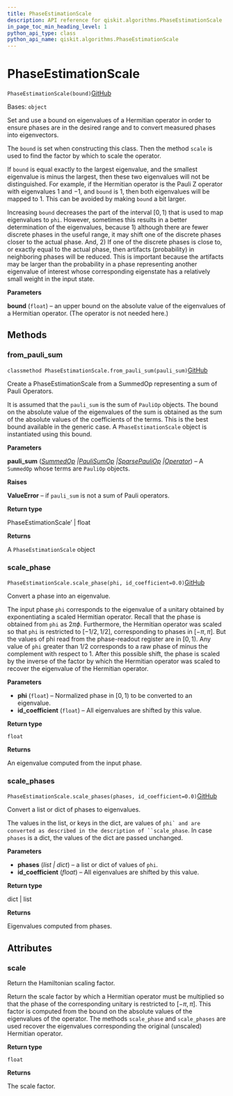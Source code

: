 ```yaml
---
title: PhaseEstimationScale
description: API reference for qiskit.algorithms.PhaseEstimationScale
in_page_toc_min_heading_level: 1
python_api_type: class
python_api_name: qiskit.algorithms.PhaseEstimationScale
---
```


# PhaseEstimationScale

<span id="qiskit.algorithms.PhaseEstimationScale" />

`PhaseEstimationScale(bound)`[GitHub](https://github.com/qiskit/qiskit/tree/stable/0.41/qiskit/algorithms/phase_estimators/phase_estimation_scale.py "view source code")

Bases: `object`

Set and use a bound on eigenvalues of a Hermitian operator in order to ensure phases are in the desired range and to convert measured phases into eigenvectors.

The `bound` is set when constructing this class. Then the method `scale` is used to find the factor by which to scale the operator.

If `bound` is equal exactly to the largest eigenvalue, and the smallest eigenvalue is minus the largest, then these two eigenvalues will not be distinguished. For example, if the Hermitian operator is the Pauli Z operator with eigenvalues $1$ and $-1$, and `bound` is $1$, then both eigenvalues will be mapped to $1$. This can be avoided by making `bound` a bit larger.

Increasing `bound` decreases the part of the interval $[0, 1)$ that is used to map eigenvalues to `phi`. However, sometimes this results in a better determination of the eigenvalues, because 1) although there are fewer discrete phases in the useful range, it may shift one of the discrete phases closer to the actual phase. And, 2) If one of the discrete phases is close to, or exactly equal to the actual phase, then artifacts (probability) in neighboring phases will be reduced. This is important because the artifacts may be larger than the probability in a phase representing another eigenvalue of interest whose corresponding eigenstate has a relatively small weight in the input state.

**Parameters**

**bound** (`float`) – an upper bound on the absolute value of the eigenvalues of a Hermitian operator. (The operator is not needed here.)

## Methods

### from\_pauli\_sum

<span id="qiskit.algorithms.PhaseEstimationScale.from_pauli_sum" />

`classmethod PhaseEstimationScale.from_pauli_sum(pauli_sum)`[GitHub](https://github.com/qiskit/qiskit/tree/stable/0.41/qiskit/algorithms/phase_estimators/phase_estimation_scale.py "view source code")

Create a PhaseEstimationScale from a SummedOp representing a sum of Pauli Operators.

It is assumed that the `pauli_sum` is the sum of `PauliOp` objects. The bound on the absolute value of the eigenvalues of the sum is obtained as the sum of the absolute values of the coefficients of the terms. This is the best bound available in the generic case. A `PhaseEstimationScale` object is instantiated using this bound.

**Parameters**

**pauli\_sum** ([*SummedOp*](qiskit.opflow.list_ops.SummedOp "qiskit.opflow.list_ops.SummedOp")  *|*[*PauliSumOp*](qiskit.opflow.primitive_ops.PauliSumOp "qiskit.opflow.primitive_ops.PauliSumOp")  *|*[*SparsePauliOp*](qiskit.quantum_info.SparsePauliOp "qiskit.quantum_info.SparsePauliOp")  *|*[*Operator*](qiskit.quantum_info.Operator "qiskit.quantum_info.Operator")) – A `SummedOp` whose terms are `PauliOp` objects.

**Raises**

**ValueError** – if `pauli_sum` is not a sum of Pauli operators.

**Return type**

PhaseEstimationScale’ | float

**Returns**

A `PhaseEstimationScale` object

### scale\_phase

<span id="qiskit.algorithms.PhaseEstimationScale.scale_phase" />

`PhaseEstimationScale.scale_phase(phi, id_coefficient=0.0)`[GitHub](https://github.com/qiskit/qiskit/tree/stable/0.41/qiskit/algorithms/phase_estimators/phase_estimation_scale.py "view source code")

Convert a phase into an eigenvalue.

The input phase `phi` corresponds to the eigenvalue of a unitary obtained by exponentiating a scaled Hermitian operator. Recall that the phase is obtained from `phi` as $2\pi\phi$. Furthermore, the Hermitian operator was scaled so that `phi` is restricted to $[-1/2, 1/2]$, corresponding to phases in $[-\pi, \pi]$. But the values of phi read from the phase-readout register are in $[0, 1)$. Any value of `phi` greater than $1/2$ corresponds to a raw phase of minus the complement with respect to 1. After this possible shift, the phase is scaled by the inverse of the factor by which the Hermitian operator was scaled to recover the eigenvalue of the Hermitian operator.

**Parameters**

*   **phi** (`float`) – Normalized phase in $[0, 1)$ to be converted to an eigenvalue.
*   **id\_coefficient** (`float`) – All eigenvalues are shifted by this value.

**Return type**

`float`

**Returns**

An eigenvalue computed from the input phase.

### scale\_phases

<span id="qiskit.algorithms.PhaseEstimationScale.scale_phases" />

`PhaseEstimationScale.scale_phases(phases, id_coefficient=0.0)`[GitHub](https://github.com/qiskit/qiskit/tree/stable/0.41/qiskit/algorithms/phase_estimators/phase_estimation_scale.py "view source code")

Convert a list or dict of phases to eigenvalues.

The values in the list, or keys in the dict, are values of ```phi` and are converted as described in the description of ``scale_phase```. In case `phases` is a dict, the values of the dict are passed unchanged.

**Parameters**

*   **phases** (*list | dict*) – a list or dict of values of `phi`.
*   **id\_coefficient** (*float*) – All eigenvalues are shifted by this value.

**Return type**

dict | list

**Returns**

Eigenvalues computed from phases.

## Attributes

<span id="qiskit.algorithms.PhaseEstimationScale.scale" />

### scale

Return the Hamiltonian scaling factor.

Return the scale factor by which a Hermitian operator must be multiplied so that the phase of the corresponding unitary is restricted to $[-\pi, \pi]$. This factor is computed from the bound on the absolute values of the eigenvalues of the operator. The methods `scale_phase` and `scale_phases` are used recover the eigenvalues corresponding the original (unscaled) Hermitian operator.

**Return type**

`float`

**Returns**

The scale factor.

